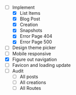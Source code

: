 - [ ] Implement
    - [x] List Items
    - [x] Blog Post
    - [x] Creation
    - [x] Snapshots
    - [x] Error Page 404
    - [x] Error Page 500
- [ ] Design theme picker
- [ ] Mobile responsive
- [x] Figure out navigation
- [ ] Favicon and loading update
- [ ] Audit
     - [ ] All posts
     - [ ] All creations
     - [ ] All Routes
